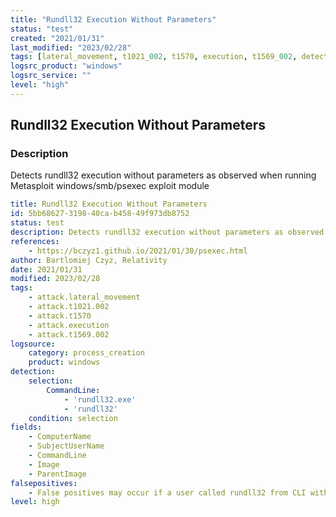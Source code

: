 ```yaml
---
title: "Rundll32 Execution Without Parameters"
status: "test"
created: "2021/01/31"
last_modified: "2023/02/28"
tags: [lateral_movement, t1021_002, t1570, execution, t1569_002, detection_rule]
logsrc_product: "windows"
logsrc_service: ""
level: "high"
---
```


## Rundll32 Execution Without Parameters

### Description

Detects rundll32 execution without parameters as observed when running Metasploit windows/smb/psexec exploit module

```yml
title: Rundll32 Execution Without Parameters
id: 5bb68627-3198-40ca-b458-49f973db8752
status: test
description: Detects rundll32 execution without parameters as observed when running Metasploit windows/smb/psexec exploit module
references:
    - https://bczyz1.github.io/2021/01/30/psexec.html
author: Bartlomiej Czyz, Relativity
date: 2021/01/31
modified: 2023/02/28
tags:
    - attack.lateral_movement
    - attack.t1021.002
    - attack.t1570
    - attack.execution
    - attack.t1569.002
logsource:
    category: process_creation
    product: windows
detection:
    selection:
        CommandLine:
            - 'rundll32.exe'
            - 'rundll32'
    condition: selection
fields:
    - ComputerName
    - SubjectUserName
    - CommandLine
    - Image
    - ParentImage
falsepositives:
    - False positives may occur if a user called rundll32 from CLI with no options
level: high

```
